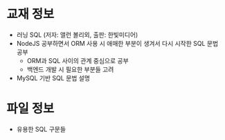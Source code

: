 # 교재 정보
- 러닝 SQL (저자: 앨런 볼리외, 출판: 한빛미디어)
- NodeJS 공부하면서 ORM 사용 시 애매한 부분이 생겨서 다시 시작한 SQL 문법 공부
  - ORM과 SQL 사이의 관계 중심으로 공부
  - 백엔드 개발 시 필요한 부분들 고려
- MySQL 기반 SQL 문법 설명

# 파일 정보
- 유용한 SQL 구문들
